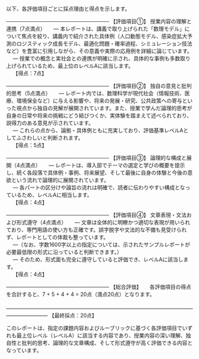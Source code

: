 以下、各評価項目ごとに採点理由と得点を示します。

────────────────────────────
【評価項目①】 授業内容の理解と連携（7点満点）
　
― 本レポートは、講義で取り上げられた「数理モデル」について焦点を絞り、講義内で紹介された具体例（人口動態モデル、感染症拡大予測のロジスティック成長モデル、最適化問題・確率過程、シミュレーション技法など）を豊富に引用しながら、その意義や実際の応用例を詳細に論じています。  
　
― 授業での概念と実社会との連携が明確に示され、具体的な事例も多数取り上げられているため、最上位のレベルAに該当します。  
　
【得点：7点】

────────────────────────────
【評価項目②】 独自の意見と批判的思考（5点満点）
　
― レポート内では、数理科学が現代社会（情報技術、医療、環境保全など）に与える影響や、将来の発展・研究、公共政策への寄与といった視点から独自の見解が展開されています。また、授業で学んだ論理的思考が自身の日常や将来の挑戦にどう結びつくか、実体験を踏まえて述べられており、説得力のある意見が示されています。  
　
― これらの点から、論拠・具体例ともに充実しており、評価基準レベルAとしてふさわしいと判断されます。  
　
【得点：5点】

────────────────────────────
【評価項目③】 論理的な構成と展開（4点満点）
　
― レポートは、導入部でテーマの選定と学びの概要を提示し、続く各段落で具体例・事例、将来展望、そして最後に自身の体験と今後の意欲という流れで論理的に展開されています。  
　
― 各パートの区分けや論旨の流れは明確で、読者に伝わりやすい構成となっているため、レベルAに相当します。  
　
【得点：4点】

────────────────────────────
【評価項目④】 文章表現・文法および形式遵守（4点満点）
　
― 文章は全体的に明瞭かつ適切な表現が用いられており、専門用語の使い方も正確です。誤字脱字や文法的な不備も見受けられず、レポートとしての体裁も整っています。  
　
―（なお、字数1600字以上の指定については、示されたサンプルレポートが必要最低限の形式に沿っていると判断できます。）  
　
― そのため、形式面も完全に遵守していると評価でき、レベルAに該当します。  
　
【得点：4点】

────────────────────────────
【総合評価】
　
各評価項目の得点を合計すると、7 + 5 + 4 + 4 = 20点（満点20点）となります。
　
――――――――――――――――――――――――――――――――――――――――――――
【最終採点：20点】

このレポートは、指定の課題内容およびルーブリックに基づく各評価項目でいずれも最上位レベル（レベルA）に該当する内容であり、授業内容の深い理解、独自性と批判的思考、論理的な文章構成、そして形式遵守が高く評価できる内容となっています。